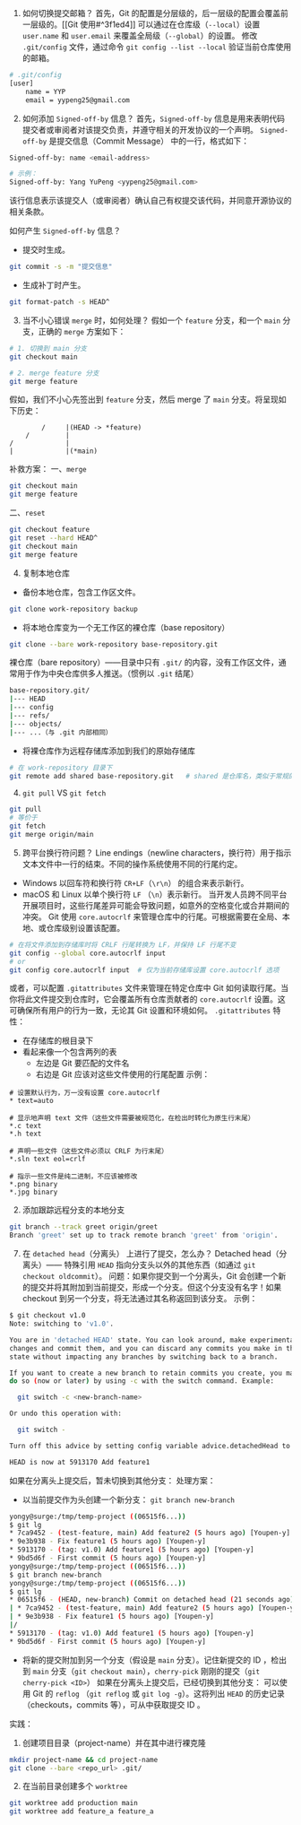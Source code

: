 1. 如何切换提交邮箱？
首先，Git 的配置是分层级的，后一层级的配置会覆盖前一层级的。[[Git 使用#^3f1ed4]]
可以通过在仓库级（`--local`）设置 `user.name` 和 `user.email` 来覆盖全局级（`--global`）的设置。
修改 `.git/config` 文件，通过命令 `git config --list --local` 验证当前仓库使用的邮箱。
```bash
# .git/config
[user]
    name = YYP
    email = yypeng25@gmail.com
```

2. 如何添加 `Signed-off-by` 信息？
首先，`Signed-off-by` 信息是用来表明代码提交者或审阅者对该提交负责，并遵守相关的开发协议的一个声明。
`Signed-off-by` 是提交信息（Commit Message） 中的一行，格式如下：
```bash
Signed-off-by: name <email-address>

# 示例：
Signed-off-by: Yang YuPeng <yypeng25@gmail.com>
```
该行信息表示该提交人（或审阅者）确认自己有权提交该代码，并同意开源协议的相关条款。

如何产生 `Signed-off-by` 信息？
- 提交时生成。
```bash
git commit -s -m "提交信息"
```

- 生成补丁时产生。
```bash
git format-patch -s HEAD^
```


3. 当不小心错误 `merge` 时，如何处理？
假如一个 `feature` 分支，和一个 `main` 分支，正确的 `merge` 方案如下：
```bash
# 1. 切换到 main 分支
git checkout main

# 2. merge feature 分支
git merge feature
```
假如，我们不小心先签出到 `feature` 分支，然后 merge 了 `main` 分支。将呈现如下历史：
```
        /     |(HEAD -> *feature)
    /         |
/             |
|             |(*main)
```

补救方案：
一、`merge`
```bash
git checkout main
git merge feature
```
二、`reset`
```bash
git checkout feature
git reset --hard HEAD^
git checkout main
git merge feature
```

4. 复制本地仓库
- 备份本地仓库，包含工作区文件。
```bash
git clone work-repository backup
```

- 将本地仓库变为一个无工作区的裸仓库（base repository）
```bash
git clone --bare work-repository base-repository.git
```
裸仓库（bare repository）——目录中只有 `.git/` 的内容，没有工作区文件，通常用于作为中央仓库供多人推送。（惯例以 `.git` 结尾）
```bash
base-repository.git/
|--- HEAD
|--- config
|--- refs/
|--- objects/
|--- ...（与 .git 内部相同）
```

- 将裸仓库作为远程存储库添加到我们的原始存储库
```bash
# 在 work-repository 目录下
git remote add shared base-repository.git   # shared 是仓库名，类似于常规的 origin ，可自定义
```

4. `git pull` VS `git fetch`
```bash
git pull 
# 等价于
git fetch
git merge origin/main
```

5. 跨平台换行符问题？
Line endings（newline characters，换行符）用于指示文本文件中一行的结束。不同的操作系统使用不同的行尾约定。
- Windows 以回车符和换行符 `CR+LF`（`\r\n`） 的组合来表示新行。 
- macOS 和 Linux 以单个换行符 `LF` （`\n`）表示新行。
当开发人员跨不同平台开展项目时，这些行尾差异可能会导致问题，如意外的空格变化或合并期间的冲突。
Git 使用 `core.autocrlf` 来管理仓库中的行尾。可根据需要在全局、本地、或仓库级别设置该配置。
```bash
# 在将文件添加到存储库时将 CRLF 行尾转换为 LF，并保持 LF 行尾不变
git config --global core.autocrlf input 
# or
git config core.autocrlf input  # 仅为当前存储库设置 core.autocrlf 选项
```

或者，可以配置 `.gitattributes` 文件来管理在特定仓库中 Git 如何读取行尾。当你将此文件提交到仓库时，它会覆盖所有仓库贡献者的 `core.autocrlf` 设置。这可确保所有用户的行为一致，无论其 Git 设置和环境如何。
`.gitattributes` 特性：
- 在存储库的根目录下
- 看起来像一个包含两列的表
	- 左边是 Git 要匹配的文件名
	- 右边是 Git 应该对这些文件使用的行尾配置
示例：
```
# 设置默认行为，万一没有设置 core.autocrlf
* text=auto

# 显示地声明 text 文件（这些文件需要被规范化，在检出时转化为原生行末尾）
*.c text
*.h text

# 声明一些文件（这些文件必须以 CRLF 为行末尾）
*.sln text eol=crlf

# 指示一些文件是纯二进制，不应该被修改
*.png binary
*.jpg binary
```

2. 添加跟踪远程分支的本地分支
```bash
git branch --track greet origin/greet
Branch 'greet' set up to track remote branch 'greet' from 'origin'.
```

7. 在 `detached head`（分离头） 上进行了提交，怎么办？
Detached head（分离头）—— 特殊引用 `HEAD` 指向分支头以外的其他东西（如通过 `git checkout oldcommit`）。
问题：如果你提交到一个分离头，Git 会创建一个新的提交并将其附加到当前提交，形成一个分支。但这个分支没有名字！如果 checkout 到另一个分支，将无法通过其名称返回到该分支。
示例：
```bash
$ git checkout v1.0 
Note: switching to 'v1.0'.

You are in 'detached HEAD' state. You can look around, make experimental
changes and commit them, and you can discard any commits you make in this
state without impacting any branches by switching back to a branch.

If you want to create a new branch to retain commits you create, you may
do so (now or later) by using -c with the switch command. Example:

  git switch -c <new-branch-name>

Or undo this operation with:

  git switch -

Turn off this advice by setting config variable advice.detachedHead to false

HEAD is now at 5913170 Add feature1

```
如果在分离头上提交后，暂未切换到其他分支：
处理方案：
- 以当前提交作为头创建一个新分支： `git branch new-branch`
```bash
yongy@surge:/tmp/temp-project ((06515f6...))
$ git lg
* 7ca9452 - (test-feature, main) Add feature2 (5 hours ago) [Youpen-y]
* 9e3b938 - Fix feature1 (5 hours ago) [Youpen-y]
* 5913170 - (tag: v1.0) Add feature1 (5 hours ago) [Youpen-y]
* 9bd5d6f - First commit (5 hours ago) [Youpen-y]
yongy@surge:/tmp/temp-project ((06515f6...))
$ git branch new-branch
yongy@surge:/tmp/temp-project ((06515f6...))
$ git lg
* 06515f6 - (HEAD, new-branch) Commit on detached head (21 seconds ago) [Youpen-y]
| * 7ca9452 - (test-feature, main) Add feature2 (5 hours ago) [Youpen-y]
| * 9e3b938 - Fix feature1 (5 hours ago) [Youpen-y]
|/  
* 5913170 - (tag: v1.0) Add feature1 (5 hours ago) [Youpen-y]
* 9bd5d6f - First commit (5 hours ago) [Youpen-y]
```
- 将新的提交附加到另一个分支（假设是 `main` 分支）。记住新提交的 ID ，检出到 `main` 分支（`git checkout main`），`cherry-pick` 刚刚的提交（`git cherry-pick <ID>`）
如果在分离头上提交后，已经切换到其他分支：
可以使用 Git 的 `reflog` （`git reflog` 或 `git log -g`）。这将列出 `HEAD` 的历史记录（checkouts，commits 等），可从中获取提交 ID 。


实践：
1. 创建项目目录（project-name）并在其中进行裸克隆
```bash
mkdir project-name && cd project-name
git clone --bare <repo_url> .git/ 
```

2. 在当前目录创建多个 `worktree`
```bash
git worktree add production main
git worktree add feature_a feature_a
```